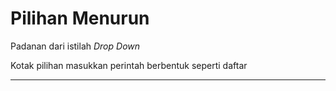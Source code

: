 # Pilihan Menurun

Padanan dari istilah *Drop Down*

Kotak pilihan masukkan perintah berbentuk seperti daftar



---
